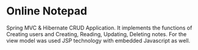 # Online Notepad
Spring MVC & Hibernate CRUD Application. It implements the functions of Creating users and Creating, Reading, Updating, Deleting notes.
For the view model was used JSP technology with embedded Javascript as well.
